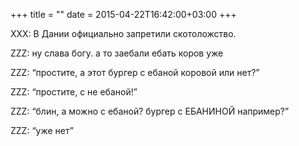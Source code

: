 +++
title = ""
date = 2015-04-22T16:42:00+03:00
+++

XXX: В Дании официально запретили скотоложство.


ZZZ: ну слава богу. а то заебали ебать коров уже


ZZZ: “простите, а этот бургер с ебаной коровой или нет?”


ZZZ: “простите, с не ебаной!”


ZZZ: “блин, а можно с ебаной? бургер с ЕБАНИНОЙ например?”


ZZZ: “уже нет”


